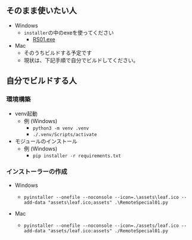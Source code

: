 ## そのまま使いたい人
- Windows
  - `installer`の中のexeを使ってください
    - [RS01.exe](installer/RS01.exe)
- Mac
  - そのうちビルドする予定です
  - 現状は、下記手順で自分でビルドしてください。

## 自分でビルドする人

### 環境構築
- venv起動
  - 例 (Windows)
    - `python3 -m venv .venv`
    - `./.venv/Scripts/activate`
- モジュールのインストール
  - 例 (Windows)
    - `pip installer -r requirements.txt`

### インストーラーの作成
- Windows
  - `pyinstaller --onefile --noconsole --icon=.\assets\leaf.ico --add-data "assets\leaf.ico;assets" .\RemoteSpecial01.py`

- Mac
  - `pyinstaller --onefile --noconsole --icon=./assets/leaf.ico --add-data "assets/leaf.ico:assets" ./RemoteSpecial01.py`